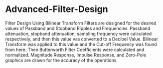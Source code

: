 # Advanced-Filter-Design

Filter Design Using Bilinear Transform
Filters are designed for the desired values of Passband and Stopband Ripples and Frequencies.
Passband attenuation, stopband attenuation, sampling frequency were calculated respectively, and then this value vas converted to a Decibel Value.
Bilinear Transform was applied to this value and the Cut-off Frequency was found from here.
Then Butterworth Filter Coefficients were calculated and normalized.
Magnitude Response, Impulse Response, and Zero-Pole graphics are drawn for the accuracy of the operations.
